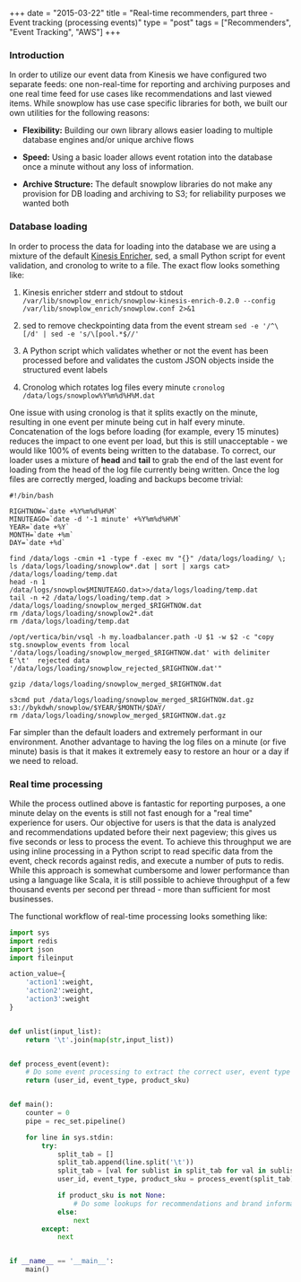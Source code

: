 +++
date = "2015-03-22"
title = "Real-time recommenders, part three -  Event tracking (processing events)"
type = "post"
tags = ["Recommenders", "Event Tracking", "AWS"]
+++
### Introduction
In order to utilize our event data from Kinesis we have configured two separate feeds: one non-real-time for reporting and archiving purposes and one real time feed for use cases like recommendations and last viewed items. While snowplow has use case specific libraries for both, we built our own utilities for the following reasons:

* **Flexibility:** Building our own library allows easier loading to multiple database engines and/or unique archive flows

* **Speed:** Using a basic loader allows event rotation into the database once a minute without any loss of information.

* **Archive Structure:** The default snowplow libraries do not make any provision for DB loading and archiving to S3; for reliability purposes we wanted both 


### Database loading
In order to process the data for loading into the database we are using a mixture of the default [Kinesis Enricher](https://github.com/snowplow/snowplow/tree/master/3-enrich/scala-kinesis-enrich), sed, a small Python script for event validation, and cronolog to write to a file. The exact flow looks something like:

1. Kinesis enricher stderr and stdout to stdout ```/var/lib/snowplow_enrich/snowplow-kinesis-enrich-0.2.0 --config /var/lib/snowplow_enrich/snowplow.conf 2>&1```

2. sed to remove checkpointing data from the event stream ```sed -e '/^\[/d' | sed -e 's/\[pool.*$//'```

3. A Python script which validates whether or not the event has been processed before and validates the custom JSON objects inside the structured event labels

4. Cronolog which rotates log files every minute ```cronolog /data/logs/snowplow%Y%m%d%H%M.dat```


One issue with using cronolog is that it splits exactly on the minute, resulting in one event per minute being cut in half every minute. Concatenation of the logs before loading (for example, every 15 minutes) reduces the impact to one event per load, but this is still unacceptable - we would like 100% of events being written to the database. To correct, our loader uses a mixture of __head__ and __tail__ to grab the end of the last event for loading from the head of the log file currently being written. Once the log files are correctly merged, loading and backups become trivial:

```
#!/bin/bash

RIGHTNOW=`date +%Y%m%d%H%M`
MINUTEAGO=`date -d '-1 minute' +%Y%m%d%H%M`
YEAR=`date +%Y`
MONTH=`date +%m`
DAY=`date +%d`

find /data/logs -cmin +1 -type f -exec mv "{}" /data/logs/loading/ \;
ls /data/logs/loading/snowplow*.dat | sort | xargs cat> /data/logs/loading/temp.dat
head -n 1 /data/logs/snowplow$MINUTEAGO.dat>>/data/logs/loading/temp.dat
tail -n +2 /data/logs/loading/temp.dat > /data/logs/loading/snowplow_merged_$RIGHTNOW.dat
rm /data/logs/loading/snowplow2*.dat
rm /data/logs/loading/temp.dat

/opt/vertica/bin/vsql -h my.loadbalancer.path -U $1 -w $2 -c "copy stg.snowplow_events from local '/data/logs/loading/snowplow_merged_$RIGHTNOW.dat' with delimiter E'\t'  rejected data '/data/logs/loading/snowplow_rejected_$RIGHTNOW.dat'"

gzip /data/logs/loading/snowplow_merged_$RIGHTNOW.dat

s3cmd put /data/logs/loading/snowplow_merged_$RIGHTNOW.dat.gz s3://bykdwh/snowplow/$YEAR/$MONTH/$DAY/
rm /data/logs/loading/snowplow_merged_$RIGHTNOW.dat.gz
```

Far simpler than the default loaders and extremely performant in our environment. Another advantage to having the log files on a minute (or five minute) basis is that it makes it extremely easy to restore an hour or a day if we need to reload.


### Real time processing
While the process outlined above is fantastic for reporting purposes, a one minute delay on the events is still not fast enough for a "real time" experience for users. Our objective for users is that the data is analyzed and recommendations updated before their next pageview; this gives us five seconds or less to process the event. To achieve this throughput we are using inline processing in a Python script to read specific data from the event, check records against redis, and execute a number of puts  to redis. While this approach is somewhat cumbersome and lower performance than using a language like Scala, it is still possible to achieve throughput of a few thousand events per second per thread - more than sufficient for most businesses.

The functional workflow of real-time processing looks something like:

```python
import sys
import redis
import json
import fileinput

action_value={
	'action1':weight,
	'action2':weight,
	'action3':weight
}


def unlist(input_list):
	return '\t'.join(map(str,input_list))


def process_event(event):
	# Do some event processing to extract the correct user, event type (based on data in the event label), and SKU
	return (user_id, event_type, product_sku)


def main():
	counter = 0
	pipe = rec_set.pipeline()

	for line in sys.stdin:
		try:
			split_tab = []
			split_tab.append(line.split('\t'))
			split_tab = [val for sublist in split_tab for val in sublist]
			user_id, event_type, product_sku = process_event(split_tab)

			if product_sku is not None:
				# Do some lookups for recommendations and brand information, then load those recommendations to redis
			else:
				next
		except:
			next


if __name__ == '__main__':
	main()
```